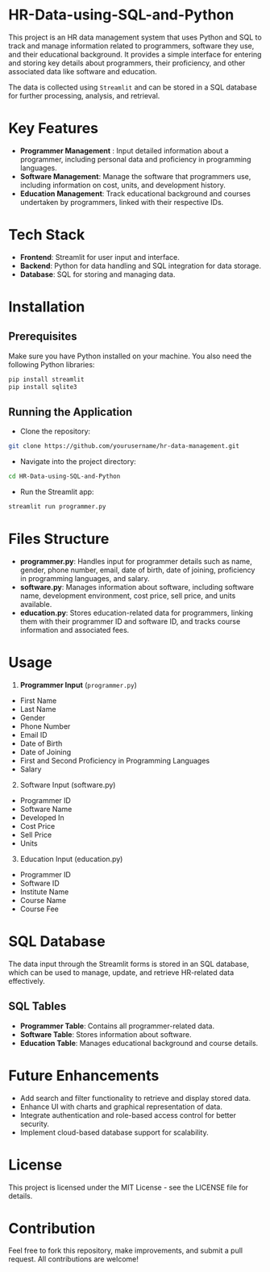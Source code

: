 # HR-Data-using-SQL-and-Python
This project is an HR data management system that uses Python and SQL to track and manage information related to programmers, software they use, and their educational background. It provides a simple interface for entering and storing key details about programmers, their proficiency, and other associated data like software and education.

The data is collected using `Streamlit` and can be stored in a SQL database for further processing, analysis, and retrieval.

# Key Features
* **Programmer Management** : Input detailed information about a programmer, including personal data and proficiency in programming languages.
* **Software Management**: Manage the software that programmers use, including information on cost, units, and development history.
* **Education Management**: Track educational background and courses undertaken by programmers, linked with their respective IDs.

# Tech Stack
* **Frontend**: Streamlit for user input and interface.
* **Backend**: Python for data handling and SQL integration for data storage.
* **Database**: SQL for storing and managing data.

# Installation
## Prerequisites
Make sure you have Python installed on your machine. You also need the following Python libraries:
``` bash
pip install streamlit
pip install sqlite3
```
## Running the Application
* Clone the repository:
``` bash
git clone https://github.com/yourusername/hr-data-management.git
```
* Navigate into the project directory:
``` bash
cd HR-Data-using-SQL-and-Python
```
* Run the Streamlit app:
``` bash
streamlit run programmer.py
```
# Files Structure
* **programmer.py**: Handles input for programmer details such as name, gender, phone number, email, date of birth, date of joining, proficiency in programming languages, and salary.
* **software.py**: Manages information about software, including software name, development environment, cost price, sell price, and units available.
* **education.py**: Stores education-related data for programmers, linking them with their programmer ID and software ID, and tracks course information and associated fees.

# Usage
1. **Programmer Input** (`programmer.py`)
* First Name
* Last Name
* Gender
* Phone Number
* Email ID
* Date of Birth
* Date of Joining
* First and Second Proficiency in Programming Languages
* Salary
2. Software Input (software.py)
* Programmer ID
* Software Name
* Developed In
* Cost Price
* Sell Price
* Units
3. Education Input (education.py)
* Programmer ID
* Software ID
* Institute Name
* Course Name
* Course Fee

# SQL Database
The data input through the Streamlit forms is stored in an SQL database, which can be used to manage, update, and retrieve HR-related data effectively.
## SQL Tables
* **Programmer Table**: Contains all programmer-related data.
* **Software Table**: Stores information about software.
* **Education Table**: Manages educational background and course details.

# Future Enhancements
* Add search and filter functionality to retrieve and display stored data.
* Enhance UI with charts and graphical representation of data.
* Integrate authentication and role-based access control for better security.
* Implement cloud-based database support for scalability.

# License
This project is licensed under the MIT License - see the LICENSE file for details.

# Contribution
Feel free to fork this repository, make improvements, and submit a pull request. All contributions are welcome!
